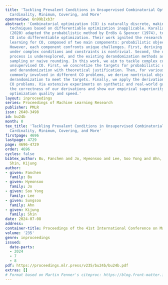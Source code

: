 ```yaml
---
title: 'Tackling Prevalent Conditions in Unsupervised Combinatorial Optimization:
  Cardinality, Minimum, Covering, and More'
openreview: 6n99bIxb3r
abstract: 'Combinatorial optimization (CO) is naturally discrete, making machine-learning
  techniques based on differentiable optimization inapplicable. Karalias & Loukas
  (2020) adapted the probabilistic method by Erdős & Spencer (1974), to incorporate
  CO into differentiable optimization. Their work ignited the research on unsupervised
  learning for CO, composed of two main components: probabilistic objectives and derandomization.
  However, each component confronts unique challenges. First, deriving objectives
  under complex conditions and constraints is nontrivial. Second, the derandomization
  process is underexplored, and the existing derandomization methods are either random
  sampling or naive rounding. In this work, we aim to tackle complex conditions in
  unsupervised CO. First, we concretize the targets for probabilistic objective construction
  and derandomization with theoretical justification. Then, for various complex conditions
  commonly involved in different CO problems, we derive nontrivial objectives and
  derandomization to meet the targets. Finally, we apply the derivations to various
  CO problems. Via extensive experiments on synthetic and real-world graphs, we validate
  the correctness of our derivations and show our empirical superiority w.r.t. both
  optimization quality and speed.'
layout: inproceedings
series: Proceedings of Machine Learning Research
publisher: PMLR
issn: 2640-3498
id: bu24b
month: 0
tex_title: 'Tackling Prevalent Conditions in Unsupervised Combinatorial Optimization:
  Cardinality, Minimum, Covering, and More'
firstpage: 4696
lastpage: 4729
page: 4696-4729
order: 4696
cycles: false
bibtex_author: Bu, Fanchen and Jo, Hyeonsoo and Lee, Soo Yong and Ahn, Sungsoo and
  Shin, Kijung
author:
- given: Fanchen
  family: Bu
- given: Hyeonsoo
  family: Jo
- given: Soo Yong
  family: Lee
- given: Sungsoo
  family: Ahn
- given: Kijung
  family: Shin
date: 2024-07-08
address:
container-title: Proceedings of the 41st International Conference on Machine Learning
volume: '235'
genre: inproceedings
issued:
  date-parts:
  - 2024
  - 7
  - 8
pdf: https://proceedings.mlr.press/v235/bu24b/bu24b.pdf
extras: []
# Format based on Martin Fenner's citeproc: https://blog.front-matter.io/posts/citeproc-yaml-for-bibliographies/
---
```

